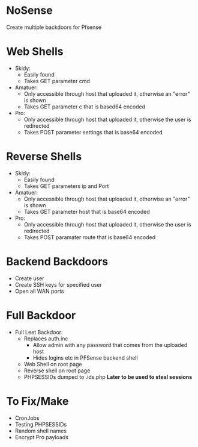 # NoSense
Create multiple backdoors for Pfsense
# Web Shells
- Skidy:
  - Easily found 
  - Takes GET parameter cmd
- Amatuer:
  - Only accessible through host that uploaded it, otherwise an "error" is shown
  - Takes GET parameter c that is based64 encoded
- Pro:
  - Only accessible through host that uploaded it, otherwise the user is redirected
  - Takes POST parameter settings that is base64 encoded

# Reverse Shells
- Skidy:
  - Easily found
  - Takes GET parameters ip and Port
- Amatuer:
  - Only accessible through host that uploaded it, otherwise an "error" is shown
  - Takes GET parameter host that is base64 encoded
- Pro:
  - Only accessible through host that uploaded it, otherwise the user is redirected
  - Takes POST paramater route that is base64 encoded

# Backend Backdoors
- Create user
- Create SSH keys for specified user
- Open all WAN ports

# Full Backdoor
- Full Leet Backdoor:
  - Replaces auth.inc
    -  Allow admin with any password that comes from the uploaded host
    -  Hides logins etc in PFSense backend shell
  - Web Shell on root page
  - Reverse shell on root page
  - PHPSESSIDs dumped to .ids.php **Later to be used to steal sessions**
 
# To Fix/Make
- CronJobs
- Testing PHPSESSIDs
- Random shell names
- Encrypt Pro payloads

